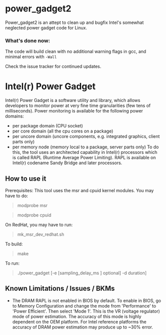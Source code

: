 
# power_gadget2


Power_gadget2 is an attept to clean up and bugfix Intel's somewhat neglected power gadget code for Linux.

### What's done now:

The code will build clean with no additional warning flags in gcc, and minimal errors with `-Wall`

Check the issue tracker for continued updates.



# Intel(r) Power Gadget


Intel(r) Power Gadget is a software utility and library, which allows developers 
to monitor power at very fine time granularities (few tens of milliseconds). 
Power monitoring is available for the following power domains: 
- per package domain (CPU socket)
- per core domain (all the cpu cores on a package)
- per uncore domain (uncore components, e.g. integrated graphics, client parts
  only) 
- per memory node (memory local to a package, server parts only) 
To do this, the tool uses an architected capability in
Intel(r) processors which is called RAPL (Runtime Average Power Limiting).
RAPL is available on Intel(r) codename Sandy Bridge and later processors. 


## How to use it

Prerequisites: 
This tool uses the msr and cpuid kernel modules. You may have to do: 
> modprobe msr 

> modprobe cpuid 

On RedHat, you may have to run: 
> mk_msr_dev_redhat.sh

To build: 
> make

To run: 
> ./power_gadget [-e [sampling_delay_ms ] optional] -d duration]




## Known Limitations / Issues / BKMs


- The DRAM RAPL is not enabled in BIOS by default.
To enable in BIOS, go to Memory Configuration and change the mode from
'Performance' to 'Power Efficient'. Then select 'Mode 1'. This is the 
VR (voltage regulator) mode of power estimation. The accuracy of this mode
is highly dependent on the OEM platform. For Intel reference platforms the 
accuracy of DRAM power estimation may produce up to ~30% error. 

 
